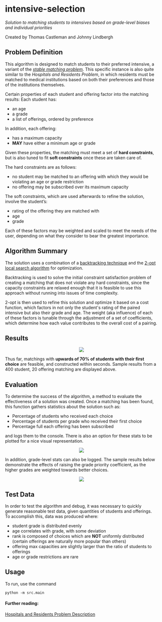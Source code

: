 # intensive-selection
*Solution to matching students to intensives based on grade-level biases and individual priorities*

Created by Thomas Castleman and Johnny Lindbergh

## Problem Definition

This algorithm is designed to match students to their preferred intensive, a variant of the <a href="https://en.wikipedia.org/wiki/Stable_marriage_problem" target="_blank">*stable matching problem*</a>. This specific instance is also quite similar to the *Hospitals and Residents Problem*, in which residents must be matched to medical institutions based on both their preferences and those of the institutions themselves.

Certain properties of each student and offering factor into the matching results:
Each student has:
- an age
- a grade
- a list of offerings, ordered by preference

In addition, each offering:
- has a maximum capacity
- **MAY** have either a minimum age or grade

Given these properties, the matching must meet a set of **hard constraints**, but is also tuned to fit **soft constraints** once these are taken care of.

The hard constraints are as follows:
- no student may be matched to an offering with which they would be violating an age or grade restriction
- no offering may be subscribed over its maximum capacity

The soft constraints, which are used afterwards to refine the solution, involve the student’s:
- rating of the offering they are matched with
- age
- grade

Each of these factors may be weighted and scaled to meet the needs of the user, depending on what they consider to bear the greatest importance. 

## Algorithm Summary

The solution uses a combination of a <a href="https://en.wikipedia.org/wiki/Backtracking">backtracking technique</a> and the <a href="https://en.wikipedia.org/wiki/2-opt" target="_blank">2-opt local search algorithm</a> for optimization.

Backtracking is used to solve the initial constraint satisfaction problem of creating a matching that does not violate any hard constraints, since the capacity constraints are relaxed enough that it is feasible to use this approach without running into issues of time complexity. 

2-opt is then used to refine this solution and optimize it based on a cost function, which factors in not only the student's rating of the paired intensive but also their grade and age. The weight (aka influence) of each of these factors is tunable through the adjustment of a set of coefficients, which determine how each value contributes to the overall cost of a pairing. 

## Results

<p align="center">
<img src="http://castleman.space/imgs/choice_results.png">
</p>

Thus far, matchings with **upwards of 70% of students with their first choice** are feasible, and constructed within seconds. Sample results from a 400 student, 20 offering matching are displayed above.

## Evaluation

To determine the success of the algorithm, a method to evaluate the effectiveness of a solution was created. Once a matching has been found, this function gathers statistics about the solution such as:

- Percentage of students who received each choice
- Percentage of students per grade who received their first choice
- Percentage full each offering has been subscribed

and logs them to the console. There is also an option for these stats to be plotted for a nice visual representation. 

<p align="center">
<img src="http://castleman.space/imgs/eval.png">
</p>

In addition, grade-level stats can also be logged. The sample results below demonstrate the effects of raising the grade priority coefficient, as the higher grades are weighted towards better choices.
<p align="center">
<img src="http://castleman.space/imgs/gradewise.png">
</p>

## Test Data

In order to test the algorithm and debug, it was necessary to quickly generate reasonable test data, given quantities of students and offerings. To accomplish this, data was produced where:

- student grade is distributed evenly
- age correlates with grade, with some deviation
- rank is composed of choices which are **NOT** uniformly distributed (certain offerings are naturally more popular than others)
- offering max capacities are slightly larger than the ratio of students to offerings
- age or grade restrictions are rare

## Usage

To run, use the command
```
python -m src.main
```

#### Further reading:

<a href="http://www.dcs.gla.ac.uk/publications/PAPERS/8632/hr.pdf" target="_blank">Hospitals and Residents Problem Description</a>

